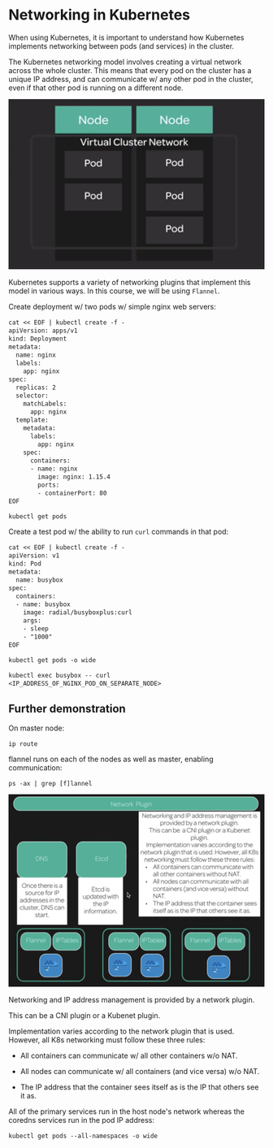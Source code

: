 # Networking in Kubernetes

When using Kubernetes, it is important to understand how Kubernetes implements networking between pods (and services) in the cluster.

The Kubernetes networking model involves creating a virtual network across the whole cluster. This means that every pod on the cluster has a unique IP address, and can communicate w/ any other pod in the cluster, even if that other pod is running on a different node.

![Fig. 1 Virtual Cluster Network](../../../../../img/automation-orchestration-tools/kubernetes/concepts/networking/diag01.png)

Kubernetes supports a variety of networking plugins that implement this model in various ways. In this course, we will be using `Flannel`.

Create deployment w/ two pods w/ simple nginx web servers:

```
cat << EOF | kubectl create -f -
apiVersion: apps/v1
kind: Deployment
metadata:
  name: nginx
  labels:
    app: nginx
spec:
  replicas: 2
  selector:
    matchLabels:
      app: nginx
  template:
    metadata:
      labels:
        app: nginx
    spec:
      containers:
      - name: nginx
        image: nginx: 1.15.4
        ports:
        - containerPort: 80
EOF
```

```
kubectl get pods
```

Create a test pod w/ the ability to run `curl` commands in that pod:

```
cat << EOF | kubectl create -f -
apiVersion: v1
kind: Pod
metadata:
  name: busybox
spec:
  containers:
  - name: busybox
    image: radial/busyboxplus:curl
    args:
    - sleep
    - "1000"
EOF
```

```
kubectl get pods -o wide
```

```
kubectl exec busybox -- curl <IP_ADDRESS_OF_NGINX_POD_ON_SEPARATE_NODE>
```

## Further demonstration

On master node:

```
ip route
```

flannel runs on each of the nodes as well as master, enabling communication:

```
ps -ax | grep [f]lannel
```

![Fig. 2 Network Plugin](../../../../../img/automation-orchestration-tools/kubernetes/concepts/networking/diag02.png)

Networking and IP address management is provided by a network plugin.

This can be a CNI plugin or a Kubenet plugin.

Implementation varies according to the network plugin that is used. However, all K8s networking must follow these three rules:

* All containers can communicate w/ all other containers w/o NAT.

* All nodes can communicate w/ all containers (and vice versa) w/o NAT.

* The IP address that the container sees itself as is the IP that others see it as.

All of the primary services run in the host node's network whereas the coredns services run in the pod IP address:

```
kubectl get pods --all-namespaces -o wide
```
